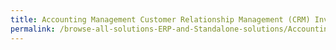 ```yaml
---
title: Accounting Management Customer Relationship Management (CRM) Inventory Management and Sales Management System
permalink: /browse-all-solutions-ERP-and-Standalone-solutions/Accounting-Management--Customer-Relationship-Management--CRM---Inventory-Management-and-Sales-Management-System
---
```


